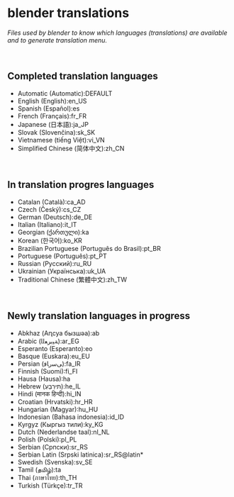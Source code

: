 # blender translations
*Files used by blender to know which languages (translations) are available and to generate translation menu.*

<br>

Completed translation languages
-------------------------------
* Automatic (Automatic):DEFAULT
* English (English):en_US
* Spanish (Español):es
* French (Français):fr_FR
* Japanese (日本語):ja_JP
* Slovak (Slovenčina):sk_SK
* Vietnamese (tiếng Việt):vi_VN
* Simplified Chinese (简体中文):zh_CN
  
<br>

In translation progres languages
--------------------------------
* Catalan (Català):ca_AD
* Czech (Český):cs_CZ
* German (Deutsch):de_DE
* Italian (Italiano):it_IT
* Georgian (ქართული):ka
* Korean (한국어):ko_KR
* Brazilian Portuguese (Português do Brasil):pt_BR
* Portuguese (Português):pt_PT
* Russian (Русский):ru_RU
* Ukrainian (Українська):uk_UA
* Traditional Chinese (繁體中文):zh_TW

<br>

Newly translation languages in progress
----------------------------------------
* Abkhaz (Аԥсуа бызшәа):ab
* Arabic (ﺔﻴﺑﺮﻌﻟﺍ):ar_EG
* Esperanto (Esperanto):eo
* Basque (Euskara):eu_EU
* Persian (ﯽﺳﺭﺎﻓ):fa_IR
* Finnish (Suomi):fi_FI
* Hausa (Hausa):ha
* Hebrew (תירִבְעִ):he_IL
* Hindi (मानक हिन्दी):hi_IN
* Croatian (Hrvatski):hr_HR
* Hungarian (Magyar):hu_HU
* Indonesian (Bahasa indonesia):id_ID
* Kyrgyz (Кыргыз тили):ky_KG
* Dutch (Nederlandse taal):nl_NL
* Polish (Polski):pl_PL
* Serbian (Српски):sr_RS
* Serbian Latin (Srpski latinica):sr_RS@latin*
* Swedish (Svenska):sv_SE
* Tamil (தமிழ்):ta
* Thai (ภาษาไทย):th_TH
* Turkish (Türkçe):tr_TR

